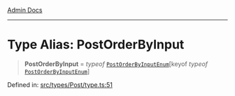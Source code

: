 [Admin Docs](/)

***

# Type Alias: PostOrderByInput

> **PostOrderByInput** = *typeof* [`PostOrderByInputEnum`](../variables/PostOrderByInputEnum.md)\[keyof *typeof* [`PostOrderByInputEnum`](../variables/PostOrderByInputEnum.md)\]

Defined in: [src/types/Post/type.ts:51](https://github.com/PalisadoesFoundation/talawa-admin/blob/main/src/types/Post/type.ts#L51)
